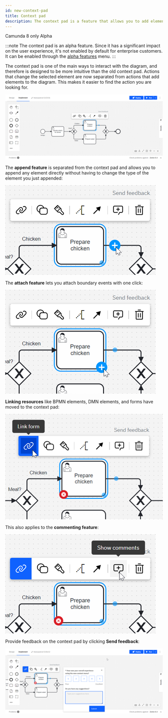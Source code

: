 ```yaml
---
id: new-context-pad
title: Context pad
description: The context pad is a feature that allows you to add elements to your diagram and perform actions on elements.
---
```


<span class="badge badge--cloud">Camunda 8 only</span>
<span class="badge badge--alpha">Alpha</span>

:::note
The context pad is an alpha feature. Since it has a significant impact on the user experience, it's not enabled by default for enterprise customers. It can be enabled through the [alpha features](/components/console/manage-organization/enable-alpha-features.md) menu.
:::

The context pad is one of the main ways to interact with the diagram, and therefore is designed to be more intuitive than the old context pad. Actions that change the selected element are now separated from actions that add elements to the diagram. This makes it easier to find the action you are looking for.

![context pad overview](img/new-context-pad/overview.png)

The **append feature** is separated from the context pad and allows you to append any element directly without having to change the type of the element you just appended:

![append element icon](img/new-context-pad/append-element.png)

The **attach feature** lets you attach boundary events with one click:

![append boundary event](img/new-context-pad/append-boundary-event.png)

**Linking resources** like BPMN elements, DMN elements, and forms have moved to the context pad:

![link form](img/new-context-pad/linking.png)

This also applies to the **commenting feature**:

![show comments icon](img/new-context-pad/comments.png)

Provide feedback on the context pad by clicking **Send feedback**:

![send feedback icon](img/new-context-pad/feedback.png)
